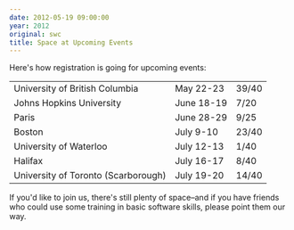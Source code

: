 ```yaml
---
date: 2012-05-19 09:00:00
year: 2012
original: swc
title: Space at Upcoming Events
---
```

<p>Here's how registration is going for upcoming events:</p>
<table>
<tbody>
<tr>
<td>University of British Columbia</td>
<td>May 22-23</td>
<td>39/40</td>
</tr>
<tr>
<td>Johns Hopkins University</td>
<td>June 18-19</td>
<td>7/20</td>
</tr>
<tr>
<td>Paris</td>
<td>June 28-29</td>
<td>9/25</td>
</tr>
<tr>
<td>Boston</td>
<td>July 9-10</td>
<td>23/40</td>
</tr>
<tr>
<td>University of Waterloo</td>
<td>July 12-13</td>
<td>1/40</td>
</tr>
<tr>
<td>Halifax</td>
<td>July 16-17</td>
<td>8/40</td>
</tr>
<tr>
<td>University of Toronto (Scarborough)</td>
<td>July 19-20</td>
<td>14/40</td>
</tr>
</tbody>
</table>
<p>If you'd like to join us, there's still plenty of space–and if you have friends who could use some training in basic software skills, please point them our way.</p>
